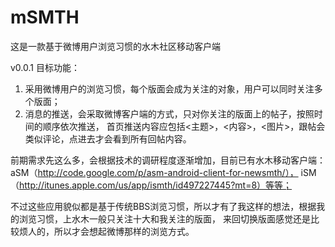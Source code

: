 mSMTH
=====

这是一款基于微博用户浏览习惯的水木社区移动客户端

v0.0.1 目标功能：

1. 采用微博用户的浏览习惯，每个版面会成为关注的对象，用户可以同时关注多个版面；
2. 消息的推送，会采取微博客户端的方式，只对你关注的版面上的帖子，按照时间的顺序依次推送，
   首页推送内容应包括<主题>，<内容>，<图片>，跟帖会类似评论，点进去才会看到所有回帖内容。

前期需求先这么多，会根据技术的调研程度逐渐增加，目前已有水木移动客户端：
aSM（http://code.google.com/p/asm-android-client-for-newsmth/），
iSM（http://itunes.apple.com/us/app/ismth/id497227445?mt=8）等等；

不过这些应用貌似都是基于传统BBS浏览习惯，所以才有了我这样的想法，根据我的浏览习惯，上水木一般只关注十大和我关注的版面，
来回切换版面感觉还是比较烦人的，所以才会想起微博那样的浏览方式。
